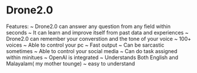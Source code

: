 # Drone2.0
Features:
~ Drone2.0 can answer any question from any field within seconds
~ It can learn and improve itself from past data and experiences
~ Drone2.0 can remember your converstion and the tone of your voice
~ 100+ voices
~ Able to control your pc
~ Fast output
~ Can be sarcastic sometimes
~ Able to control your social media
~ Can do task assigned within minitues
~ OpenAI is integrated
~ Understands Both English and Malayalam( my mother tounge)
~ easy to understand

